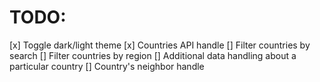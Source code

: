 # TODO:

[x] Toggle dark/light theme
[x] Countries API handle
[] Filter countries by search
[] Filter countries by region
[] Additional data handling about a particular country
[] Country's neighbor handle